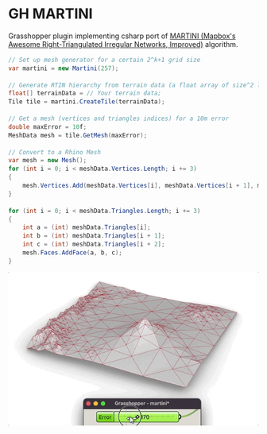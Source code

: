 # GH MARTINI

Grasshopper plugin implementing csharp port of [MARTINI (Mapbox's Awesome Right-Triangulated Irregular Networks, Improved)](https://github.com/mapbox/martini/tree/main) algorithm.

```csharp
// Set up mesh generator for a certain 2^k+1 grid size
var martini = new Martini(257);

// Generate RTIN hierarchy from terrain data (a float array of size^2 length)
float[] terrainData = // Your terrain data;
Tile tile = martini.CreateTile(terrainData);

// Get a mesh (vertices and triangles indices) for a 10m error
double maxError = 10f;
MeshData mesh = tile.GetMesh(maxError);

// Convert to a Rhino Mesh
var mesh = new Mesh();
for (int i = 0; i < meshData.Vertices.Length; i += 3)
{
    mesh.Vertices.Add(meshData.Vertices[i], meshData.Vertices[i + 1], meshData.Vertices[i + 2]);
}

for (int i = 0; i < meshData.Triangles.Length; i += 3)
{
    int a = (int) meshData.Triangles[i];
    int b = (int) meshData.Triangles[i + 1];
    int c = (int) meshData.Triangles[i + 2];
    mesh.Faces.AddFace(a, b, c);
}
```

![mesh](./mesh.gif)

